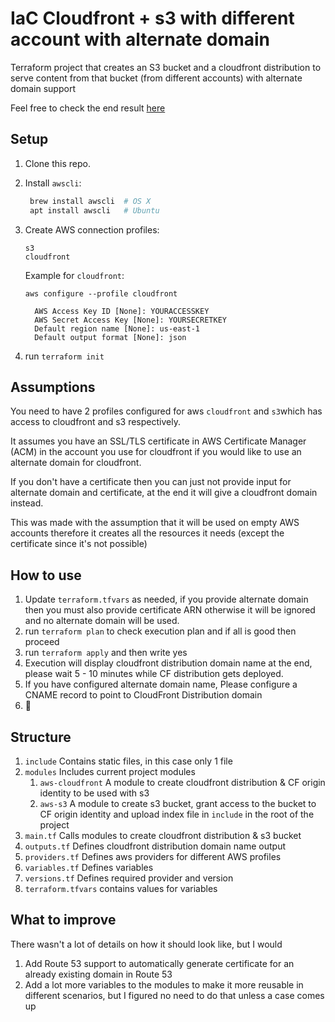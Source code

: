 # IaC Cloudfront + s3 with different account with alternate domain
Terraform project that creates an S3 bucket and a cloudfront distribution to serve content from that bucket (from different accounts) with alternate domain support

Feel free to check the end result [here](https://cloudfront.muhnagy.com)
## Setup

1. Clone this repo.

2. Install `awscli`:
   ```sh
    brew install awscli  # OS X
    apt install awscli   # Ubuntu
    ```

3. Create AWS connection profiles:
   ```
   s3
   cloudfront
   ```

   Example for `cloudfront`:
   ```
   aws configure --profile cloudfront

     AWS Access Key ID [None]: YOURACCESSKEY
     AWS Secret Access Key [None]: YOURSECRETKEY
     Default region name [None]: us-east-1
     Default output format [None]: json
   ```
4. run `terraform init`

## Assumptions 
You need to have 2 profiles configured for aws `cloudfront` and `s3`which has access to cloudfront and s3 respectively.

It assumes you have an SSL/TLS certificate in AWS Certificate Manager (ACM) in the account you use for cloudfront if you would like to use an alternate domain for cloudfront.

If you don't have a certificate then you can just not provide input for alternate domain and certificate, at the end it will give a cloudfront domain instead.

This was made with the assumption that it will be used on empty AWS accounts therefore it creates all the resources it needs (except the certificate since it's not possible)
## How to use
1. Update `terraform.tfvars` as needed, if you provide alternate domain then you must also provide certificate ARN otherwise it will be ignored and no alternate domain will be used.
2. run `terraform plan` to check execution plan and if all is good then proceed
3. run `terraform apply` and then write yes
4. Execution will display cloudfront distribution domain name at the end, please wait 5 - 10 minutes while CF distribution gets deployed.
5. If you have configured alternate domain name, Please configure a CNAME record to point to CloudFront Distribution domain
6. :tada:

## Structure 
1. `include` Contains static files, in this case only 1 file 
2. `modules` Includes current project modules
   1. `aws-cloudfront` A module to create cloudfront distribution & CF origin identity to be used with s3
   2. `aws-s3` A module to create s3 bucket, grant access to the bucket to CF origin identity and upload index file in `include` in the root of the project
3. `main.tf` Calls modules to create cloudfront distribution & s3 bucket
4. `outputs.tf` Defines cloudfront distribution domain name output
5. `providers.tf` Defines aws providers for different AWS profiles
6. `variables.tf` Defines variables
7. `versions.tf` Defines required provider and version
8. `terraform.tfvars` contains values for variables

## What to improve
There wasn't a lot of details on how it should look like, but I would
1. Add Route 53 support to automatically generate certificate for an already existing domain in Route 53
2. Add a lot more variables to the modules to make it more reusable in different scenarios, but I figured no need to do that unless a case comes up